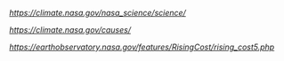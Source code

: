 _https://climate.nasa.gov/nasa_science/science/_

_https://climate.nasa.gov/causes/_

_https://earthobservatory.nasa.gov/features/RisingCost/rising_cost5.php_
